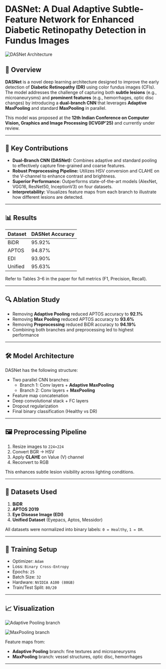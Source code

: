 # DASNet: A Dual Adaptive Subtle-Feature Network for Enhanced Diabetic Retinopathy Detection in Fundus Images

![DASNet Architecture](path/to/architecture_image.png) <!-- Replace with actual path to your model architecture image -->

## 📄 Overview

**DASNet** is a novel deep learning architecture designed to improve the early detection of **Diabetic Retinopathy (DR)** using color fundus images (CFIs). The model addresses the challenge of capturing both **subtle lesions** (e.g., microaneurysms) and **prominent features** (e.g., hemorrhages, optic disc changes) by introducing a **dual-branch CNN** that leverages **Adaptive MaxPooling** and standard **MaxPooling** in parallel.

This model was proposed at the **12th Indian Conference on Computer Vision, Graphics and Image Processing (ICVGIP’25)** and currently under review.

---

## 🧠 Key Contributions

- **Dual-Branch CNN (DASNet):** Combines adaptive and standard pooling to effectively capture fine-grained and coarse features.
- **Robust Preprocessing Pipeline:** Utilizes HSV conversion and CLAHE on the V-channel to enhance contrast and brightness.
- **Superior Performance:** Outperforms state-of-the-art models (AlexNet, VGG16, ResNet50, InceptionV3) on four datasets.
- **Interpretability:** Visualizes feature maps from each branch to illustrate how different lesions are detected.

---

## 📊 Results

| Dataset     | DASNet Accuracy | 
|-------------|------------------|
| BiDR        | 95.92%           | 
| APTOS       | 94.87%           | 
| EDI         | 93.90%           |
| Unified     | 95.63%           |

Refer to Tables 3–6 in the paper for full metrics (F1, Precision, Recall).

---

## 🔍 Ablation Study

- Removing **Adaptive Pooling** reduced APTOS accuracy to **92.1%**
- Removing **Max Pooling** reduced APTOS accuracy to **93.6%**
- Removing **Preprocessing** reduced BiDR accuracy to **94.19%**
- Combining both branches and preprocessing led to highest performance

---

## 🛠️ Model Architecture

DASNet has the following structure:

- Two parallel CNN branches:
  - Branch 1: Conv layers + **Adaptive MaxPooling**
  - Branch 2: Conv layers + **MaxPooling**
- Feature map concatenation
- Deep convolutional stack + FC layers
- Dropout regularization
- Final binary classification (Healthy vs DR)

---

## 🖼️ Preprocessing Pipeline

1. Resize images to `224×224`
2. Convert BGR → HSV
3. Apply **CLAHE** on Value (V) channel
4. Reconvert to RGB

This enhances subtle lesion visibility across lighting conditions.

---

## 📁 Datasets Used

1. **BiDR**
2. **APTOS 2019**
3. **Eye Disease Image (EDI)**
4. **Unified Dataset** (Eyepacs, Aptos, Messidor)

All datasets were normalized into binary labels: `0 = Healthy`, `1 = DR`.

---

## 🧪 Training Setup

- Optimizer: `Adam`
- Loss: `Binary Cross-Entropy`
- Epochs: `25`
- Batch Size: `32`
- Hardware: `NVIDIA A100 (80GB)`
- Train/Test Split: `80/20`

---

## 📈 Visualization

![Adaptive Pooling branch](path/to/architecture_image.png)

![MaxPooling branch](path/to/architecture_image.png)

Feature maps from:
- **Adaptive Pooling** branch: fine textures and microaneurysms
- **MaxPooling** branch: vessel structures, optic disc, hemorrhages

---
